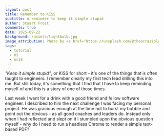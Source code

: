 ```yaml
---
layout: post
title: Remember to KISS
subtitle: A reminder to keep it simple stupid
author: Stuart Frost
comments: true
date: 2025-09-22
background: /assets/lightbulb.jpg
image_attribution: Photo by <a href="https://unsplash.com/@theocrazzolara?utm_content=creditCopyText&utm_medium=referral&utm_source=unsplash">Theo Crazzolara</a> on <a href="https://unsplash.com/photos/a-light-bulb-with-a-flame-xDyv5ZItvkY?utm_content=creditCopyText&utm_medium=referral&utm_source=unsplash">Unsplash</a>
tags:
  - tutorial
  - m1
  - oci8
---
```


*"Keep it simple stupid"*, or KISS for short - it's one of the things that is often taught to engineers. I remember clearly my first tech lead drilling this into me.
But still today, it's something that I find that I have to keep reminding myself of and this is a story of one of those times.

Last week I went for a drink with a good friend and fellow software engineer. I described to him the next challenge I was facing my personal project.
He was gracious enough at the time not to burst my bubble and point out the obvious - as all good coaches and leaders do. Instead only when I had 
reflected and slept on it I stumbled upon the obvious question myself - why do I need to run a headless Chrome to render a simple text-based PDF?


